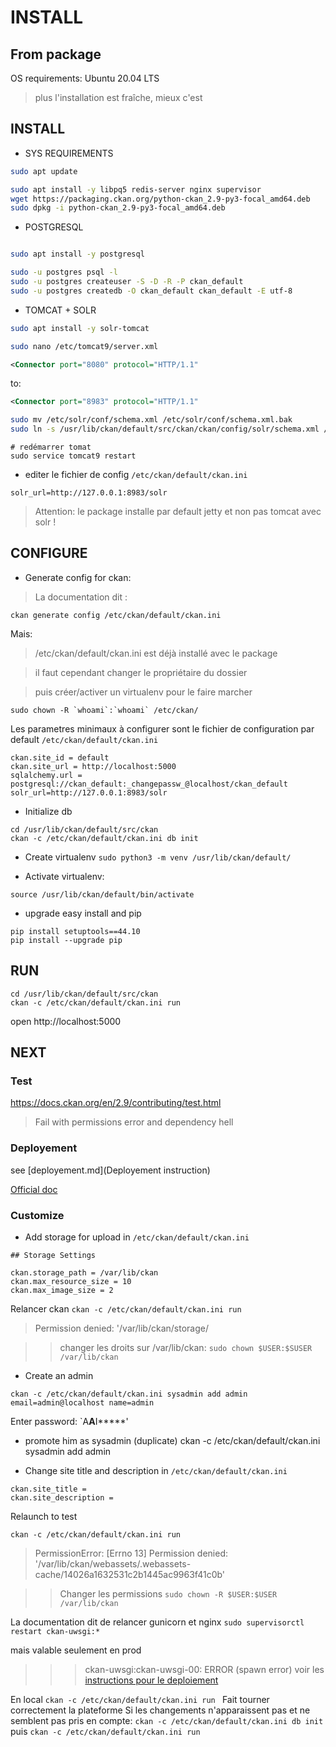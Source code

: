 # INSTALL

## From package

OS requirements: Ubuntu 20.04 LTS

> plus l'installation est fraîche, mieux c'est


## INSTALL

* SYS REQUIREMENTS
```bash
sudo apt update

sudo apt install -y libpq5 redis-server nginx supervisor
wget https://packaging.ckan.org/python-ckan_2.9-py3-focal_amd64.deb
sudo dpkg -i python-ckan_2.9-py3-focal_amd64.deb
```

* POSTGRESQL
```bash

sudo apt install -y postgresql

sudo -u postgres psql -l
sudo -u postgres createuser -S -D -R -P ckan_default
sudo -u postgres createdb -O ckan_default ckan_default -E utf-8
```

* TOMCAT + SOLR
```bash
sudo apt install -y solr-tomcat

sudo nano /etc/tomcat9/server.xml
```

```xml
<Connector port="8080" protocol="HTTP/1.1"
```
to:
```xml
<Connector port="8983" protocol="HTTP/1.1"
```

```bash
sudo mv /etc/solr/conf/schema.xml /etc/solr/conf/schema.xml.bak
sudo ln -s /usr/lib/ckan/default/src/ckan/ckan/config/solr/schema.xml /etc/solr/conf/schema.xml
```

```
# redémarrer tomat
sudo service tomcat9 restart

```
* editer le fichier de config `/etc/ckan/default/ckan.ini`
```
solr_url=http://127.0.0.1:8983/solr
```
> Attention: le package installe par default jetty et non pas tomcat avec solr !


## CONFIGURE

* Generate config for ckan:

> La documentation dit :

`ckan generate config /etc/ckan/default/ckan.ini`

Mais: 

> /etc/ckan/default/ckan.ini est déjà installé avec le package 

> il faut cependant changer le propriétaire du dossier 

> puis créer/activer un virtualenv pour le faire marcher

```
sudo chown -R `whoami`:`whoami` /etc/ckan/
```

Les parametres minimaux à configurer sont le fichier de configuration par default  `/etc/ckan/default/ckan.ini`

```
ckan.site_id = default
ckan.site_url = http://localhost:5000
sqlalchemy.url = postgresql://ckan_default:_changepassw_@localhost/ckan_default
solr_url=http://127.0.0.1:8983/solr
```


* Initialize db
```
cd /usr/lib/ckan/default/src/ckan
ckan -c /etc/ckan/default/ckan.ini db init
```

* Create virtualenv
`sudo python3 -m venv /usr/lib/ckan/default/`

* Activate virtualenv:

`source /usr/lib/ckan/default/bin/activate`

* upgrade easy install and pip
```
pip install setuptools==44.10
pip install --upgrade pip
```


## RUN

```
cd /usr/lib/ckan/default/src/ckan
ckan -c /etc/ckan/default/ckan.ini run
```

open http://localhost:5000

## NEXT

### Test
https://docs.ckan.org/en/2.9/contributing/test.html

> Fail with permissions error and dependency hell

### Deployement
see [deployement.md](Deployement instruction)

[Official doc ](https://docs.ckan.org/en/2.9/maintaining/installing/deployment.html)

### Customize


* Add storage for upload in `/etc/ckan/default/ckan.ini`
```
## Storage Settings

ckan.storage_path = /var/lib/ckan
ckan.max_resource_size = 10
ckan.max_image_size = 2
```
Relancer ckan `ckan -c /etc/ckan/default/ckan.ini run`
> Permission denied: '/var/lib/ckan/storage/

>> changer les droits sur /var/lib/ckan:
>> `sudo chown $USER:$SUSER /var/lib/ckan`

* Create an admin
```
ckan -c /etc/ckan/default/ckan.ini sysadmin add admin email=admin@localhost name=admin
```
Enter password: `A****A****I*****'

* promote him as sysadmin (duplicate)
ckan -c /etc/ckan/default/ckan.ini sysadmin add admin

* Change site title and description in `/etc/ckan/default/ckan.ini`

```
ckan.site_title = 
ckan.site_description = 
```
Relaunch to test

`ckan -c /etc/ckan/default/ckan.ini run`

> PermissionError: [Errno 13] Permission denied: '/var/lib/ckan/webassets/.webassets-cache/14026a1632531c2b1445ac9963f41c0b'

>> Changer les permissions `sudo chown -R $USER:$USER /var/lib/ckan`

La documentation dit de relancer gunicorn et nginx 
`sudo supervisorctl restart ckan-uwsgi:*`

mais valable seulement en prod
>>> ckan-uwsgi:ckan-uwsgi-00: ERROR (spawn error) 
voir les [instructions pour le deploiement](https://docs.ckan.org/en/2.9/maintaining/installing/deployment.html) 

En local
`ckan -c /etc/ckan/default/ckan.ini run ` 
Fait tourner correctement la plateforme
Si les changements n'apparaissent pas et ne semblent pas pris en compte:
`ckan -c /etc/ckan/default/ckan.ini db init `
puis
`ckan -c /etc/ckan/default/ckan.ini run ` 